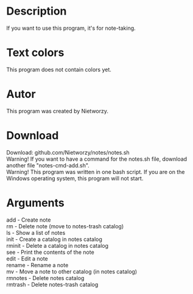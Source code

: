 # Description

If you want to use this program, it's for note-taking.

# Text colors

This program does not contain colors yet.

# Autor

This program was created by Nietworzy.

# Download

Download: github.com/Nietworzy/notes/notes.sh  
Warning! If you want to have a command for the notes.sh file, download another file "notes-cmd-add.sh".  
Warning! This program was written in one bash script. If you are on the Windows operating system, this program will not start.

# Arguments

add - Create note  
rm - Delete note (move to notes-trash catalog)  
ls - Show a list of notes  
init - Create a catalog in notes catalog  
rminit - Delete a catalog in notes catalog  
see - Print the contents of the note  
edit - Edit a note  
rename - Rename a note  
mv - Move a note to other catalog (in notes catalog)  
rmnotes - Delete notes catalog  
rmtrash - Delete notes-trash catalog  

